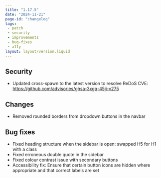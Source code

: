 ```yaml
---
title: "1.17.5"
date: "2024-11-21"
page-id: "changelog"
tags: 
 - patch
 - security
 - improvements
 - bug-fixes
 - a11y
layout: layout/version.liquid
---
```

## Security
- Updated cross-spawn to the latest version to resolve ReDoS CVE: https://github.com/advisories/ghsa-3xgq-45jj-v275

## Changes
- Removed rounded borders from dropdown buttons in the navbar

## Bug fixes
- Fixed heading structure when the sidebar is open: swapped H5 for H1 with a class
- Fixed erroneous double quote in the sidebar
- Fixed colour contrast issue with secondary buttons
- Accessibility fix: Ensure that certain button icons are hidden where appropriate and that correct labels are set